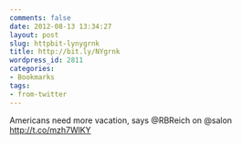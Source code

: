 ```yaml
---
comments: false
date: 2012-08-13 13:34:27
layout: post
slug: httpbit-lynygrnk
title: http://bit.ly/NYgrnk
wordpress_id: 2811
categories:
- Bookmarks
tags:
- from-twitter
---
```


Americans need more vacation, says @RBReich on @salon http://t.co/mzh7WlKY
